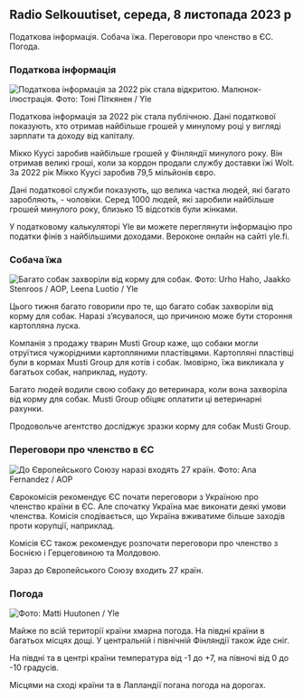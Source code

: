 ## Radio Selkouutiset, середа, 8 листопада 2023 р

Податкова інформація. Собача їжа. Переговори про членство в ЄС. Погода.

### Податкова інформація

![Податкова інформація за 2022 рік стала відкритою. Малюнок-ілюстрація. Фото: Тоні Піткянен / Yle](https://images.cdn.yle.fi/image/upload/c_crop,h_2628,w_4672,x_747,y_536/ar_1.7777777777777777,c_fill,g_faces,h_675,w_1200/dpr_1.0/q_auto:eco/f_auto/fl_lossy/v1692260664/39-115812464ddd8da1ad5a)

Податкова інформація за 2022 рік стала публічною. Дані податкової показують, хто отримав найбільше грошей у минулому році у вигляді зарплати та доходу від капіталу.

Мікко Куусі заробив найбільше грошей у Фінляндії минулого року. Він отримав великі гроші, коли за кордон продали службу доставки їжі Wolt. За 2022 рік Мікко Куусі заробив 79,5 мільйонів євро.

Дані податкової служби показують, що велика частка людей, які багато заробляють, - чоловіки. Серед 1000 людей, які заробили найбільше грошей минулого року, близько 15 відсотків були жінками.

У податковому калькуляторі Yle ви можете переглянути інформацію про податки фінів з найбільшими доходами. Вероконе онлайн на сайті yle.fi.

### Собача їжа

![Багато собак захворіли від корму для собак. Фото: Urho Haho, Jaakko Stenroos / AOP, Leena Luotio / Yle](https://images.cdn.yle.fi/image/upload/c_crop,h_1080,w_1919,x_0,y_0/ar_1.7777777777777777,c_fill,g_faces,h_675,w_1200/dpr_1.0/q_auto:eco/f_auto/fl_lossy/v1699386970/39-11965956548f484ed3bb)

Цього тижня багато говорили про те, що багато собак захворіли від корму для собак. Наразі з’ясувалося, що причиною може бути стороння картопляна луска.

Компанія з продажу тварин Musti Group каже, що собаки могли отруїтися чужорідними картопляними пластівцями. Картопляні пластівці були в кормах Musti Group для котів і собак. Імовірно, їжа викликала у багатьох собак, наприклад, нудоту.

Багато людей водили свою собаку до ветеринара, коли вона захворіла від корму для собак. Musti Group обіцяє оплатити ці ветеринарні рахунки.

Продовольче агентство досліджує зразки корму для собак Musti Group.

### Переговори про членство в ЄС

![До Європейського Союзу наразі входять 27 країн. Фото: Ana Fernandez / AOP](https://images.cdn.yle.fi/image/upload/c_crop,h_2394,w_4256,x_0,y_419/ar_1.7777777777777777,c_fill,g_faces,h_675,w_1200/dpr_1.0/q_auto:eco/f_auto/fl_lossy/v1632407032/39-857648614c8a7c923f2)

Єврокомісія рекомендує ЄС почати переговори з Україною про членство країни в ЄС. Але спочатку Україна має виконати деякі умови членства. Комісія сподівається, що Україна вживатиме більше заходів проти корупції, наприклад.

Комісія ЄС також рекомендує розпочати переговори про членство з Боснією і Герцеговиною та Молдовою.

Зараз до Європейського Союзу входить 27 країн.

### Погода

![ Фото: Matti Huutonen / Yle](https://images.cdn.yle.fi/image/upload/c_crop,h_1080,w_1919,x_0,y_0/ar_1.777777777777777,c_fill,g_faces,h_675,w_1200/dpr_1.0/q_auto:eco/f_auto/fl_lossy/v1699449326/39-1197700654b89b86284a)

Майже по всій території країни хмарна погода. На півдні країни в багатьох місцях дощі. У центральній і північній Фінляндії також йде сніг.

На півдні та в центрі країни температура від -1 до +7, на півночі від 0 до -10 градусів.

Місцями на сході країни та в Лапландії погана погода на дорогах.